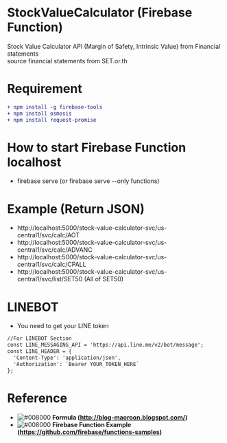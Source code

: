 # StockValueCalculator (Firebase Function)

Stock Value Calculator API (Margin of Safety, Intrinsic Value) from Financial statements
<br>source financial statements from SET.or.th

# Requirement
```diff
+ npm install -g firebase-tools
+ npm install osmosis
+ npm install request-promise
```

# How to start Firebase Function localhost
- firebase serve (or firebase serve --only functions)

# Example (Return JSON)
- http://localhost:5000/stock-value-calculator-svc/us-central1/svc/calc/AOT
- http://localhost:5000/stock-value-calculator-svc/us-central1/svc/calc/ADVANC
- http://localhost:5000/stock-value-calculator-svc/us-central1/svc/calc/CPALL
- http://localhost:5000/stock-value-calculator-svc/us-central1/svc/list/SET50 (All of SET50)

# LINEBOT
- You need to get your LINE token 
```diff
//For LINEBOT Section
const LINE_MESSAGING_API = 'https://api.line.me/v2/bot/message';
const LINE_HEADER = {
  'Content-Type': 'application/json',
  'Authorization': `Bearer YOUR_TOKEN_HERE`
};
```

# Reference
- ![#008000](https://placehold.it/15/008000/000000?text=+) <b>Formula (http://blog-maoroon.blogspot.com/)</b>
- ![#008000](https://placehold.it/15/008000/000000?text=+) <b>Firebase Function Example (https://github.com/firebase/functions-samples)</b>
